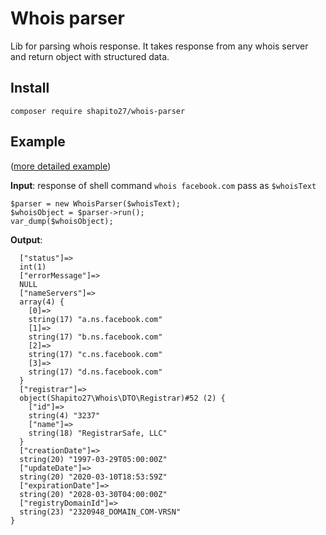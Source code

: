 # Whois parser
Lib for parsing whois response. 
It takes response from any whois server and return object with structured data.


## Install
```composer require shapito27/whois-parser```
## Example
([more detailed example](https://github.com/shapito27/whois/blob/main/tests/WhoisParserTest.php))

 **Input**: response of shell command ```whois facebook.com``` pass as ```$whoisText```
 ```
$parser = new WhoisParser($whoisText);
$whoisObject = $parser->run();
var_dump($whoisObject);
```

 **Output**:
 ```
   ["status"]=>
   int(1)
   ["errorMessage"]=>
   NULL
   ["nameServers"]=>
   array(4) {
     [0]=>
     string(17) "a.ns.facebook.com"
     [1]=>
     string(17) "b.ns.facebook.com"
     [2]=>
     string(17) "c.ns.facebook.com"
     [3]=>
     string(17) "d.ns.facebook.com"
   }
   ["registrar"]=>
   object(Shapito27\Whois\DTO\Registrar)#52 (2) {
     ["id"]=>
     string(4) "3237"
     ["name"]=>
     string(18) "RegistrarSafe, LLC"
   }
   ["creationDate"]=>
   string(20) "1997-03-29T05:00:00Z"
   ["updateDate"]=>
   string(20) "2020-03-10T18:53:59Z"
   ["expirationDate"]=>
   string(20) "2028-03-30T04:00:00Z"
   ["registryDomainId"]=>
   string(23) "2320948_DOMAIN_COM-VRSN"
 }
```
